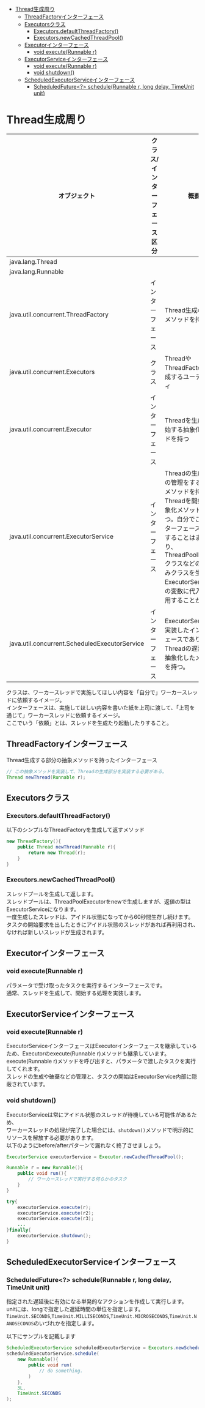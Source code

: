 <!-- TOC depthFrom:1 depthTo:6 withLinks:1 updateOnSave:1 orderedList:0 -->

- [Thread生成周り](#thread生成周)
	- [ThreadFactoryインターフェース](#threadfactory)
	- [Executorsクラス](#executors)
		- [Executors.defaultThreadFactory()](#executorsdefaultthreadfactory)
		- [Executors.newCachedThreadPool()](#executorsnewcachedthreadpool)
	- [Executorインターフェース](#executor)
		- [void execute(Runnable r)](#void-executerunnable-r)
	- [ExecutorServiceインターフェース](#executorservice)
		- [void execute(Runnable r)](#void-executerunnable-r)
		- [void shutdown()](#void-shutdown)
	- [ScheduledExecutorServiceインターフェース](#scheduledexecutorservice)
		- [ScheduledFuture<?> schedule(Runnable r, long delay, TimeUnit unit)](#scheduledfuture-schedulerunnable-r-long-delay-timeunit-unit)

<!-- /TOC -->


# Thread生成周り

オブジェクト                                  | クラス/インターフェース区分 | 概要
----------------------------------------------|-----------------------------|-----------------------------------------------
java.lang.Thread                              |                             |
java.lang.Runnable                            |                             |
java.util.concurrent.ThreadFactory            | インターフェース            | Thread生成の抽象化メソッドを持つ
java.util.concurrent.Executors                | クラス                      | ThreadやThreadFactoryを生成するユーティリティ
java.util.concurrent.Executor                 | インターフェース            | Threadを生成して開始する抽象化メソッドを持つ
java.util.concurrent.ExecutorService          | インターフェース            | Threadの生成や破棄の管理をする抽象化メソッドを持つ。Threadを開始する抽象化メソッドを持つ。自分でこのインターフェースを実装することはまれであり、ThreadPoolExecutorクラスなどの実装済みクラスを生成し、ExecutorService型の変数に代入して使用することが多い。  
java.util.concurrent.ScheduledExecutorService | インターフェース                      | ExecutorServiceを実装したインターフェースであり、Threadの遅延開始を抽象化したメソッドを持つ。

クラスは、ワーカースレッドで実施してほしい内容を「自分で」ワーカースレッドに依頼するイメージ。  
インターフェースは、実施してほしい内容を書いた紙を上司に渡して、「上司を通じて」ワーカースレッドに依頼するイメージ。  
ここでいう「依頼」とは、スレッドを生成たり起動したりすること。


## ThreadFactoryインターフェース

Thread生成する部分の抽象メソッドを持ったインターフェース

```Java
// この抽象メソッドを実装して、Threadの生成部分を実装する必要がある。
Thread newThread(Runnable r);
```


## Executorsクラス

### Executors.defaultThreadFactory()

以下のシンプルなThreadFactoryを生成して返すメソッド

```Java
new ThreadFactory(){
	public Thread newThread(Runnable r){
		return new Thread(r);
	}
}
```


### Executors.newCachedThreadPool()

スレッドプールを生成して返します。  
スレッドプールは、ThreadPoolExecutorをnewで生成しますが、返値の型はExecutorServiceになります。  
一度生成したスレッドは、アイドル状態になってから60秒間生存し続けます。  
タスクの開始要求を出したときにアイドル状態のスレッドがあれば再利用され、なければ新しいスレッドが生成されます。


## Executorインターフェース

### void execute(Runnable r)

パラメータで受け取ったタスクを実行するインターフェースです。  
通常、スレッドを生成して、開始する処理を実装します。


## ExecutorServiceインターフェース

### void execute(Runnable r)

ExecutorServiceインターフェースはExecutorインターフェースを継承しているため、Executorのexecute(Runnable r)メソッドも継承しています。  
execute(Runnable r)メソッドを呼び出すと、パラメータで渡したタスクを実行してくれます。  
スレッドの生成や破棄などの管理と、タスクの開始はExecutorService内部に隠蔽されています。


### void shutdown()

ExecutorServiceは常にアイドル状態のスレッドが待機している可能性があるため、  
ワーカースレッドの処理が完了した場合には、`shutdown()`メソッドで明示的にリソースを解放する必要があります。  
以下のようにbefore/afterパターンで漏れなく終了させましょう。

```java
ExecutorService executorService = Executor.newCachedThreadPool();

Runnable r = new Runnable(){
	public void run(){
		// ワーカースレッドで実行する何らかのタスク
	}
}

try{
	executorService.execute(r);
	executorService.execute(r2);
	executorService.execute(r3);
	...
}finally{
	executorService.shutdown();
}
```


## ScheduledExecutorServiceインターフェース

### ScheduledFuture<?> schedule(Runnable r, long delay, TimeUnit unit)

指定された遅延後に有効になる単発的なアクションを作成して実行します。  
unitには、longで指定した遅延時間の単位を指定します。  
`TimeUnit.SECONDS`,`TimeUnit.MILLISECONDS`,`TimeUnit.MICROSECONDS`,`TimeUnit.NANOSECONDS`のいづれかを指定します。

以下にサンプルを記載します

```java
ScheduledExecutorService scheduledExecutorService = Executors.newScheduledThreadPool(5);
scheduledExecutorService.schedule(
	new Runnable(){
		public void run(
			// do something.
		)
	},
	3L,
	TimeUnit.SECONDS
);
```

